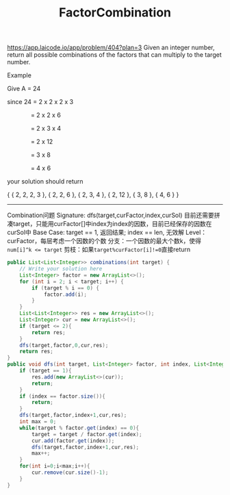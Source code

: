 ﻿---
layout: default
title: FactorCombination
narrow: true
---
https://app.laicode.io/app/problem/404?plan=3
Given an integer number, return all possible combinations of the factors that can multiply to the target number.

Example

Give A = 24

since 24 = 2 x 2 x 2 x 3

              = 2 x 2 x 6

              = 2 x 3 x 4

              = 2 x 12

              = 3 x 8

              = 4 x 6

your solution should return

{ { 2, 2, 2, 3 }, { 2, 2, 6 }, { 2, 3, 4 }, { 2, 12 }, { 3, 8 }, { 4, 6 } }
***
Combination问题
Signature: dfs(target,curFactor,index,curSol)
	目前还需要拼凑target，只能用curFactor[]中index为index的因数，目前已经保存的因数在curSol中
Base Case: target == 1, 返回结果; index == len, 无效解
Level：curFactor，每层考虑一个因数的个数
分支：一个因数的最大个数k，使得`num[i]^k <= target`
剪枝：如果`target%curFactor[i]!=0`直接return

```java
public List<List<Integer>> combinations(int target) {  
    // Write your solution here  
    List<Integer> factor = new ArrayList<>();  
    for (int i = 2; i < target; i++) {  
        if (target % i == 0) {  
            factor.add(i);  
        }  
    }  
    List<List<Integer>> res = new ArrayList<>();  
    List<Integer> cur = new ArrayList<>();  
    if (target <= 2){  
        return res;  
    }  
    dfs(target,factor,0,cur,res);  
    return res;  
}  
public void dfs(int target, List<Integer> factor, int index, List<Integer> cur, List<List<Integer>> res){  
    if (target == 1){  
        res.add(new ArrayList<>(cur));  
        return;  
    }  
    if (index == factor.size()){  
        return;  
    }  
    dfs(target,factor,index+1,cur,res);  
    int max = 0;  
    while(target % factor.get(index) == 0){  
        target = target / factor.get(index);  
        cur.add(factor.get(index));  
        dfs(target,factor,index+1,cur,res);  
        max++;  
    }  
    for(int i=0;i<max;i++){  
        cur.remove(cur.size()-1);  
    }  
}
```
